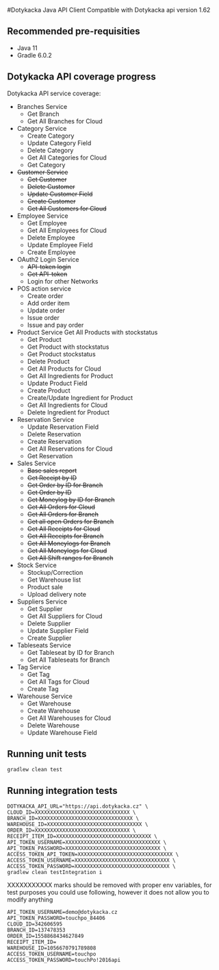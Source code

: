 #Dotykacka Java API Client
Compatible with Dotykacka api version 1.62

## Recommended pre-requisities
* Java 11
* Gradle 6.0.2

## Dotykacka API coverage progress
Dotykacka API service coverage:
* Branches Service
  * Get Branch
  * Get All Branches for Cloud
* Category Service
  * Create Category
  * Update Category Field
  * Delete Category
  * Get All Categories for Cloud
  * Get Category
* ~~Customer Service~~
  * ~~Get Customer~~
  * ~~Delete Customer~~
  * ~~Update Customer Field~~
  * ~~Create Customer~~
  * ~~Get All Customers for Cloud~~
* Employee Service
  * Get Employee
  * Get All Employees for Cloud
  * Delete Employee
  * Update Employee Field
  * Create Employee
* OAuth2 Login Service
  * ~~API-token login~~
  * ~~Get API-token~~
  * Login for other Networks
* POS action service
  * Create order
  * Add order item
  * Update order
  * Issue order
  * Issue and pay order
* Product Service
Get All Products with stockstatus
  * Get Product
  * Get Product with stockstatus
  * Get Product stockstatus
  * Delete Product
  * Get All Products for Cloud
  * Get All Ingredients for Product
  * Update Product Field
  * Create Product
  * Create/Update Ingredient for Product
  * Get All Ingredients for Cloud
  * Delete Ingredient for Product
* Reservation Service
  * Update Reservation Field
  * Delete Reservation
  * Create Reservation
  * Get All Reservations for Cloud
  * Get Reservation
* Sales Service
  * ~~Base sales report~~
  * ~~Get Receipt by ID~~
  * ~~Get Order by ID for Branch~~
  * ~~Get Order by ID~~
  * ~~Get Moneylog by ID for Branch~~
  * ~~Get All Orders for Cloud~~
  * ~~Get All Orders for Branch~~
  * ~~Get all open Orders for Branch~~
  * ~~Get All Receipts for Cloud~~
  * ~~Get All Receipts for Branch~~
  * ~~Get All Moneylogs for Branch~~
  * ~~Get All Moneylogs for Cloud~~
  * ~~Get All Shift ranges for Branch~~
* Stock Service
  * Stockup/Correction
  * Get Warehouse list
  * Product sale
  * Upload delivery note
* Suppliers Service
  * Get Supplier
  * Get All Suppliers for Cloud
  * Delete Supplier
  * Update Supplier Field
  * Create Supplier
* Tableseats Service
  * Get Tableseat by ID for Branch
  * Get All Tableseats for Branch
* Tag Service
  * Get Tag
  * Get All Tags for Cloud
  * Create Tag
* Warehouse Service 
  * Get Warehouse
  * Create Warehouse
  * Get All Warehouses for Cloud
  * Delete Warehouse
  * Update Warehouse Field

## Running unit tests
```
gradlew clean test 
```
## Running integration tests
```
DOTYKACKA_API_URL="https://api.dotykacka.cz" \
CLOUD_ID=XXXXXXXXXXXXXXXXXXXXXXXXXXXXXXX \
BRANCH_ID=XXXXXXXXXXXXXXXXXXXXXXXXXXXXXXX \
WAREHOUSE_ID=XXXXXXXXXXXXXXXXXXXXXXXXXXXXXXX \
ORDER_ID=XXXXXXXXXXXXXXXXXXXXXXXXXXXXXXX \
RECEIPT_ITEM_ID=XXXXXXXXXXXXXXXXXXXXXXXXXXXXXXX \
API_TOKEN_USERNAME=XXXXXXXXXXXXXXXXXXXXXXXXXXXXXXX \
API_TOKEN_PASSWORD=XXXXXXXXXXXXXXXXXXXXXXXXXXXXXXX \
ACCESS_TOKEN_API_TOKEN=XXXXXXXXXXXXXXXXXXXXXXXXXXXXXXX \
ACCESS_TOKEN_USERNAME=XXXXXXXXXXXXXXXXXXXXXXXXXXXXXXX \
ACCESS_TOKEN_PASSWORD=XXXXXXXXXXXXXXXXXXXXXXXXXXXXXXX \
gradlew clean testIntegration i
```
XXXXXXXXXXX marks should be removed with proper env variables,
for test purposes you could use following, however it does not allow you to modify anything
```
API_TOKEN_USERNAME=demo@dotykacka.cz
API_TOKEN_PASSWORD=touchpo_84406
CLOUD_ID=342606595
BRANCH_ID=137478353
ORDER_ID=1558868434627849
RECEIPT_ITEM_ID= 
WAREHOUSE_ID=1056670791789808
ACCESS_TOKEN_USERNAME=touchpo
ACCESS_TOKEN_PASSWORD=touchPo!2016api
```
